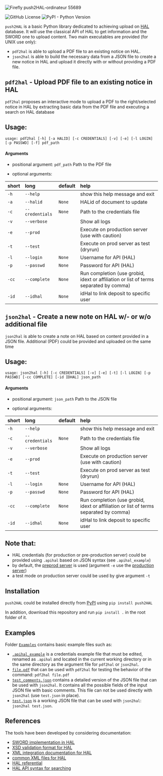 ![Firefly push2HAL-ordinateur 55689](https://github.com/luclaurent/push2HAL/assets/147177/40f90c82-8d19-47ba-aa70-982765632942)

![GitHub License](https://img.shields.io/github/license/luclaurent/push2HAL) ![PyPI - Python Version](https://img.shields.io/pypi/pyversions/push2HAL)



`push2HAL` is a basic Python library dedicated to achieving upload on [HAL](https://hal.science) database. It will use the classical API of HAL to get information and the SWORD one to upload content. Two main executables are provided (for UNIX use only):

- `pdf2hal` is able to upload a PDF file to an existing notice on HAL. 
- `json2hal` is able to build the necessary data from a JSON file to create a new notice in HAL and upload it directly with or without providing a PDF file.

## `pdf2hal` - Upload PDF file to an existing notice in HAL 

`pdf2hal` proposes an interactive mode to upload a PDF to the right/selected notice in HAL by extracting basic data from the PDF file and executing a search on HAL database

## Usage:

```
usage: pdf2hal [-h] [-a HALID] [-c CREDENTIALS] [-v] [-e] [-l LOGIN] [-p PASSWD] [-f] pdf_path
```

#### Arguments

- positional argument:
  `pdf_path`               Path to the PDF file

- optional arguments:

|short|long|default|help|
| :--- | :--- | :--- | :--- |
|`-h`|`--help`||show this help message and exit|
|`-a`|`--halid`|`None`|HALid of document to update|
|`-c`|`--credentials`|`None`|Path to the credentials file|
|`-v`|`--verbose`||Show all logs|
|`-e`|`--prod`||Execute on production server (use with caution)|
|`-t`|`--test`||Execute on prod server as test (dryrun)|
|`-l`|`--login`|`None`|Username for API (HAL)|
|`-p`|`--passwd`|`None`|Password for API (HAL)|
|`-cc`|`--complete`|`None`|Run completion (use grobid, idext or affiliation or list of terms separated by comma)|
|`-id`|`--idhal`|`None`|idHal to link deposit to specific user


## `json2hal` - Create a new note on HAL w/- or w/o additional file

`json2hal` is able to create a note on HAL based on content provided in a JSON file. Additional (PDF) could be provided and uploaded on the same time

## Usage:

```
usage: json2hal [-h] [-c CREDENTIALS] [-v] [-e] [-t] [-l LOGIN] [-p PASSWD] [-cc COMPLETE] [-id IDHAL] json_path
```

#### Arguments

- positional argument:
  `json_path`               Path to the JSON file

- optional arguments:

|short|long|default|help|
| :--- | :--- | :--- | :--- |
|`-h`|`--help`||show this help message and exit|
|`-c`|`--credentials`|`None`|Path to the credentials file|
|`-v`|`--verbose`||Show all logs|
|`-e`|`--prod`||Execute on production server (use with caution)|
|`-t`|`--test`||Execute on prod server as test (dryrun)|
|`-l`|`--login`|`None`|Username for API (HAL)|
|`-p`|`--passwd`|`None`|Password for API (HAL)|
|`-cc`|`--complete`|`None`|Run completion (use grobid, idext or affiliation or list of terms separated by comma)|
|`-id`|`--idhal`|`None`|idHal to link deposit to specific user|



## **Note that:**
    
- HAL credentials (for production or pre-production server) could be provided using `.apihal` based on JSON syntax (see `.apihal_example`)
- by default, the [preprod server][1] is used (argument `-e` use the [production server][2])
- a test mode on production server could be used by give argument `-t`

[1]: [https://api-preprod.archives-ouvertes.fr/](https://api-preprod.archives-ouvertes.fr/)
[2]: [https://api.archives-ouvertes.fr/](https://api.archives-ouvertes.fr/)
  
## Installation

`push2HAL` could be installed directly from [PyPI](https://pypi.org/project/push2HAL/) using `pip install push2HAL`

In addition, download this repository and run `pip install .` in the root folder of it.

## Examples

Folder [`Examples`](./examples/) contains basic example files such as:

- [`.apihal_example`](./examples/.apihal_example) is a credentials example file that must be edited, renamed as `.apihal` and located in the current working directory or in the same directory as the argument file for `pdf2hal` or `json2hal`.
- [`file.pdf`](./examples/file.pdf) that can be used with `pdf2hal` for testing the behavior of the command: `pdf2hal file.pdf`
- [`test_comments.json`](./examples/test_comments.json) contains a detailed version of the JSON file that can be used with `json2hal`. It contains all the possible fields of the input JSON file with basic comments. This file can not be used directly with `json2hal` (use `test.json` in place).
- [`test.json`](./examples/test.json) is a working JSON file that can be used with `json2hal`: `json2hal test.json`.


## References

The tools have been developed by considering documentation:
- [SWORD implementation in HAL](https://api.archives-ouvertes.fr/docs/sword)
- [XSD validation format for HAL](https://hal.archives-ouvertes.fr/documents/aofr.xsd)
- [XML integration documentation for HAL](https://api.archives-ouvertes.fr/documents/all.xml)
- [common XML files for HAL](https://github.com/CCSDForge/HAL/tree/master/Sword)
- [HAL referential](https://api.archives-ouvertes.fr/docs/ref)
- [HAL API syntax for searching](https://api.archives-ouvertes.fr/docs/search)

